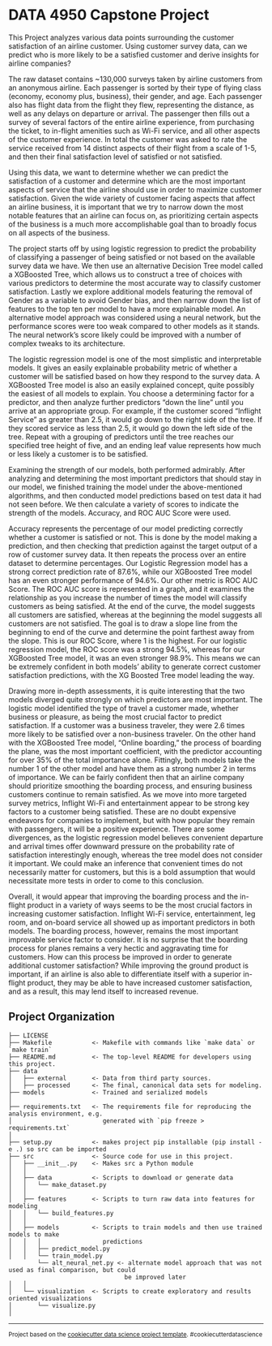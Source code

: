 DATA 4950 Capstone Project
==============================

This Project analyzes various data points surrounding the customer satisfaction of an airline customer. Using customer survey data, can we predict who is more likely to be a satisfied customer and derive insights for airline companies?

The raw dataset contains ~130,000 surveys taken by airline customers from an anonymous airline. Each passenger is sorted by their type of flying class (economy, economy plus, business), their gender, and age. Each passenger also has flight data from the flight they flew, representing the distance, as well as any delays on departure or arrival. The passenger then fills out a survey of several factors of the entire airline experience, from purchasing the ticket, to in-flight amenities such as Wi-Fi service, and all other aspects of the customer experience. In total the customer was asked to rate the service received from 14 distinct aspects of their flight from a scale of 1-5, and then their final satisfaction level of satisfied or not satisfied.

Using this data, we want to determine whether we can predict the satisfaction of a customer and determine which are the most important aspects of service that the airline should use in order to maximize customer satisfaction. Given the wide variety of customer facing aspects that affect an airline business, it is important that we try to narrow down the most notable features that an airline can focus on, as prioritizing certain aspects of the business is a much more accomplishable goal than to broadly focus on all aspects of the business.

The project starts off by using logistic regression to predict the probability of classifying a passenger of being satisfied or not based on the available survey data we have. We then use an alternative Decision Tree model called a XGBoosted Tree, which allows us to construct a tree of choices with various predictors to determine the most accurate way to classify customer satisfaction. Lastly we explore additional models featuring the removal of Gender as a variable to avoid Gender bias, and then narrow down the list of features to the top ten per model to have a more explainable model. An alternative model approach was considered using a neural network, but the performance scores were too weak compared to other models as it stands. The neural network’s score likely could be improved with a number of complex tweaks to its architecture.

The logistic regression model is one of the most simplistic and interpretable models. It gives an easily explainable probability metric of whether a customer will be satisfied based on how they respond to the survey data. A XGBoosted Tree model is also an easily explained concept, quite possibly the easiest of all models to explain. You choose a determining factor for a predictor, and then analyze further predictors “down the line” until you arrive at an appropriate group. For example, if the customer scored “Inflight Service” as greater than 2.5, it would go down to the right side of the tree. If they scored service as less than 2.5, it would go down the left side of the tree. Repeat with a grouping of predictors until the tree reaches our specified tree height of five, and an ending leaf value represents how much or less likely a customer is to be satisfied. 

Examining the strength of our models, both performed admirably. After analyzing and determining the most important predictors that should stay in our model, we finished training the model under the above-mentioned algorithms, and then conducted model predictions based on test data it had not seen before. We then calculate a variety of scores to indicate the strength of the models. Accuracy, and ROC AUC Score were used.

Accuracy represents the percentage of our model predicting correctly whether a customer is satisfied or not. This is done by the model making a prediction, and then checking that prediction against the target output of a row of customer survey data. It then repeats the process over an entire dataset to determine percentages. Our Logistic Regression model has a strong correct prediction rate of 87.6%, while our XGBoosted Tree model has an even stronger performance of 94.6%. Our other metric is ROC AUC Score. The ROC AUC score is represented in a graph, and it examines the relationship as you increase the number of times the model will classify customers as being satisfied. At the end of the curve, the model suggests all customers are satisfied, whereas at the beginning the model suggests all customers are not satisfied. The goal is to draw a slope line from the beginning to end of the curve and determine the point farthest away from the slope. This is our ROC Score, where 1 is the highest. For our logistic regression model, the ROC score was a strong 94.5%, whereas for our XGBoosted Tree model, it was an even stronger 98.9%. This means we can be extremely confident in both models’ ability to generate correct customer satisfaction predictions, with the XG Boosted Tree model leading the way.

Drawing more in-depth assessments, it is quite interesting that the two models diverged quite strongly on which predictors are most important. The logistic model identified the type of travel a customer made, whether business or pleasure, as being the most crucial factor to predict satisfaction. If a customer was a business traveler, they were 2.6 times more likely to be satisfied over a non-business traveler. On the other hand with the XGBoosted Tree model, “Online boarding,” the process of boarding the plane, was the most important coefficient, with the predictor accounting for over 35% of the total importance alone. Fittingly, both models take the number 1 of the other model and have them as a strong number 2 in terms of importance. We can be fairly confident then that an airline company should prioritize smoothing the boarding process, and ensuring business customers continue to remain satisfied.  As we move into more targeted survey metrics, Inflight Wi-Fi and entertainment appear to be strong key factors to a customer being satisfied. These are no doubt expensive endeavors for companies to implement, but with how popular they remain with passengers, it will be a positive experience. There are some divergences, as the logistic regression model believes convenient departure and arrival times offer downward pressure on the probability rate of satisfaction interestingly enough, whereas the tree model does not consider it important. We could make an inference that convenient times do not necessarily matter for customers, but this is a bold assumption that would necessitate more tests in order to come to this conclusion. 

Overall, it would appear that improving the boarding process and the in-flight product in a variety of ways seems to be the most crucial factors in increasing customer satisfaction. Inflight Wi-Fi service, entertainment, leg room, and on-board service all showed up as important predictors in both models. The boarding process, however, remains the most important improvable service factor to consider. It is no surprise that the boarding process for planes remains a very hectic and aggravating time for customers. How can this process be improved in order to generate additional customer satisfaction? While improving the ground product is important, if an airline is also able to differentiate itself with a superior in-flight product, they may be able to have increased customer satisfaction, and as a result, this may lend itself to increased revenue. 


Project Organization
------------

    ├── LICENSE
    ├── Makefile           <- Makefile with commands like `make data` or `make train`
    ├── README.md          <- The top-level README for developers using this project.
    ├── data
    │   ├── external       <- Data from third party sources.
    │   ├── processed      <- The final, canonical data sets for modeling.
    ├── models             <- Trained and serialized models
    │
    ├── requirements.txt   <- The requirements file for reproducing the analysis environment, e.g.
    │                         generated with `pip freeze > requirements.txt`
    │
    ├── setup.py           <- makes project pip installable (pip install -e .) so src can be imported
    ├── src                <- Source code for use in this project.
    │   ├── __init__.py    <- Makes src a Python module
    │   │
    │   ├── data           <- Scripts to download or generate data
    │   │   └── make_dataset.py
    │   │
    │   ├── features       <- Scripts to turn raw data into features for modeling
    │   │   └── build_features.py
    │   │
    │   ├── models         <- Scripts to train models and then use trained models to make
    │   │   │                 predictions
    │   │   ├── predict_model.py
    │   │   └── train_model.py
            └── alt_neural_net.py <- alternate model approach that was not used as final comparison, but could
                                    be improved later  
    │   │
    │   └── visualization  <- Scripts to create exploratory and results oriented visualizations
    │       └── visualize.py
    │


--------

<p><small>Project based on the <a target="_blank" href="https://drivendata.github.io/cookiecutter-data-science/">cookiecutter data science project template</a>. #cookiecutterdatascience</small></p>
